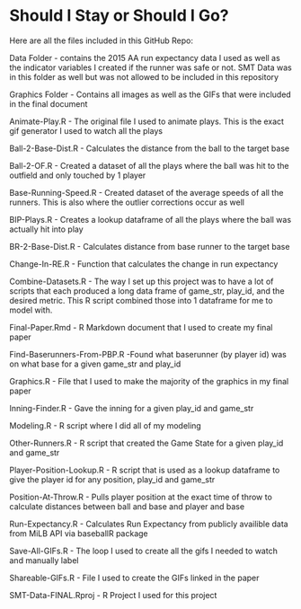 # Should I Stay or Should I Go?

Here are all the files included in this GitHub Repo:

Data Folder - contains the 2015 AA run expectancy data I used as well as the indicator variables I created if the runner was safe or not. SMT Data was in this folder as well but was not allowed to be included in this repository

Graphics Folder - Contains all images as well as the GIFs that were included in the final document

Animate-Play.R - The original file I used to animate plays. This is the exact gif generator I used to watch all the plays

Ball-2-Base-Dist.R - Calculates the distance from the ball to the target base

Ball-2-OF.R - Created a dataset of all the plays where the ball was hit to the outfield and only touched by 1 player

Base-Running-Speed.R - Created dataset of the average speeds of all the runners. This is also where the outlier corrections occur as well

BIP-Plays.R - Creates a lookup dataframe of all the plays where the ball was actually hit into play

BR-2-Base-Dist.R - Calculates distance from base runner to the target base

Change-In-RE.R - Function that calculates the change in run expectancy

Combine-Datasets.R - The way I set up this project was to have a lot of scripts that each produced a long data frame of game_str, play_id, and the desired metric. This R script combined those into 1 dataframe for me to model with.

Final-Paper.Rmd - R Markdown document that I used to create my final paper

Find-Baserunners-From-PBP.R -Found what baserunner (by player id) was on what base for a given game_str and play_id

Graphics.R - File that I used to make the majority of the graphics in my final paper

Inning-Finder.R - Gave the inning for a given play_id and game_str

Modeling.R - R script where I did all of my modeling

Other-Runners.R - R script that created the Game State for a given play_id and game_str

Player-Position-Lookup.R - R script that is used as a lookup dataframe to give the player id for any position, play_id and game_str

Position-At-Throw.R - Pulls player position at the exact time of throw to calculate distances between ball and base and player and base

Run-Expectancy.R - Calculates Run Expectancy from publicly availible data from MiLB API via baseballR package

Save-All-GIFs.R - The loop I used to create all the gifs I needed to watch and manually label

Shareable-GIFs.R - File I used to create the GIFs linked in the paper

SMT-Data-FINAL.Rproj - R Project I used for this project
